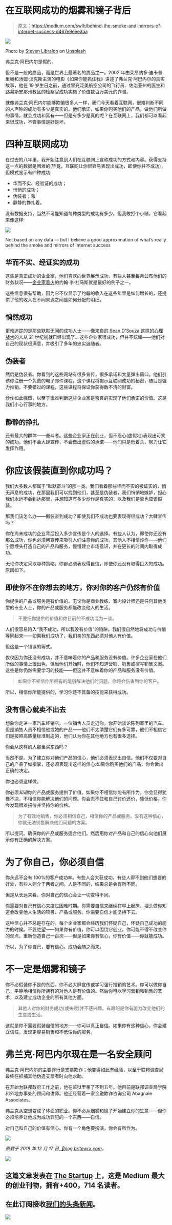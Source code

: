 # 在互联网成功的烟雾和镜子背后

> 原文：<https://medium.com/swlh/behind-the-smoke-and-mirrors-of-internet-success-d467e9eee3aa>

![](img/19a9199bdd86793df3ae2c6be92863d2.png)

Photo by [Steven Libralon](https://unsplash.com/photos/Do1GQljlNk8?utm_source=unsplash&utm_medium=referral&utm_content=creditCopyText) on [Unsplash](https://unsplash.com/search/photos/pretend?utm_source=unsplash&utm_medium=referral&utm_content=creditCopyText)

弗兰克·阿巴内尔是假的。

但不是一般的赝品，而是世界上最著名的赝品之一。2002 年由莱昂纳多·迪卡普里奥和汤姆·汉克斯主演的电影《如果你能抓住我》讲述了弗兰克·阿巴内尔的真实故事，他在 19 岁生日之前，通过冒充泛美航空公司的飞行员、佐治亚州的医生和路易斯安那州教区的检察官成功实施了价值数百万美元的诈骗。

就像弗兰克·阿巴内尔能够欺骗很多人一样，我们今天看着互联网，很难判断不同的人声称的成功有多少是真实的。他们承诺，如果你购买他们的产品，做他们所做的事情，就会成功和富有——但是有多少是真的呢？在互联网上，我们都可以看起来很成功，不管事情是好是坏。

# 四种互联网成功

在过去的八年里，我开始注意到人们在互联网上宣称成功的方式和内容。获得支持这一点的数据是困难的(毕竟，互联网让你很容易表现出成功，即使你并不成功)，但模式显示有四种成功:

*   华而不实、经验证的成功；
*   悄悄的成功；
*   伪装者；和
*   静静的挣扎着。

没有数据支持，当然不可能知道每种类型的成功有多少。但我敢打个小赌，它看起来像这样:

![](img/b76a95e9ed6ca44abcbd36d3b451a568.png)

Not based on any data — but I believe a good approximation of what’s really behind the smoke and mirrors of Internet success

## 华而不实、经证实的成功

这些是真正成功的企业家，他们喜欢向世界展示成功。有些人甚至每月公布他们的财务状况——[企业家着火](https://www.eofire.com/income/)的约翰·李·杜马斯就是最好的例子之一。

这些信息很有帮助，因为它不仅显示了约翰的收入在这些年里是如何增长的，还提供了他的收入在不同来源之间是如何分配的明细。

## 悄然成功

更难追踪的是那些默默无闻的成功人士——像来自[的 Sean D'Souza 这样的心理战术](https://www.psychotactics.com/)的人从 21 世纪初就已经出现了。这些企业家很成功，但并不炫耀——他们对自己的现状很满意，并吸引了多年的忠实追随者。

## 伪装者

然后是伪装者。你看到的这些网站有很多宣传，很多承诺和大量弹出窗口。他们引诱你注册一个免费的电子邮件课程，这个课程将揭示互联网成功的秘密，随后是强力推销，不要错过的课程，这些课程将保证你获得数不清的财富。

炒作如此强烈，以至于很难判断这些企业家是否真的实现了他们承诺的价值。这是我们小心行事的地方。

## 静静的挣扎

还有最大的群体——奋斗者。这些企业家正在创业，但不忍心(虚假地)表现出可笑的成功。他们不会大肆宣传，不会做出虚假的承诺——他们只是低着头，努力让它发挥作用。

# 你应该假装直到你成功吗？

我们大多数人都属于“默默奋斗”的那一类。我们看着那些华而不实的被证实的，悄无声息的成功，在那里我们可以找到他们，甚至是伪装者，我们悄悄地嫉妒，担心我们永远不会到达那里，并想知道有多少炒作是真实的，以及我们是否也应该假装。

那我们该怎么办——假装直到成功？即使我们不成功也要表现得很成功？大肆宣传吗？

你在尚未成功的企业背后投入多少宣传是个人的选择。有些人认为，即使你还没有那么成功，你也必须用宣传来吸引人们注意你的成功。其他人不相信炒作——他们宁愿埋头打造自己的产品和服务，慢慢建立市场意识，并在更长的时间内取得成功。

无论你决定采取哪种策略，你都必须表现得自信，即使你还没有取得巨大的成功。原因如下。

## 即使你不在你想去的地方，你对你的客户仍然有价值

你提供的产品或服务是有价值的。无论你是商业教练、室内设计师还是任何其他类型的专业人士，你的产品或服务都能改变他人的生活。

> 不要把你提供的价值和你目前的不成功混为一谈。

人们很容易陷入“我不成功，所以我没有价值”的陷阱。我们很自然地将成功与价值等同起来——如果我们成功了，我们卖的东西必须对他人有价值。

但这是一个错误的等式。

仅仅因为你还没有成功，并不意味着你的产品和服务没有价值。许多企业家在他们所做的事情上很出色，但当他们开始时，他们不知道营销、销售或撰写销售文案。这些是你仍然需要学习的技能——但这并不意味着你的产品和服务没有价值。

> 如果你不相信你所拥有的能够解决他们的问题，你将会伤害到你的客户。

所以，相信你所能提供的，学习你还不具备的技能来获得成功。

## 没有信心就卖不出去

想象你走进一家汽车经销店。一位销售人员走近你，你开始谈论陈列室里的汽车。但是销售人员不相信他或她的产品——他们不太清楚它们有多可靠，他们不相信它们是按照高质量标准制造的，他们认为你在其他地方也有很多选择。

你会从这样的人那里买东西吗？

当然不是。为了建立你对他们产品的信心，他们必须表现出自信。他们不仅要对自己的产品了如指掌，还必须表现出这样的信心:如果你购买他们的产品，你会做出正确的决定。

你也必须这样做。

你必须*知道*你的产品或服务提供了价值。如果你不相信你能有所作为，你会显得犹豫不决，不相信你能解决他们的问题。你会忍不住和自己讨价还价，降低价格。你会发现很难报价并坚持你的价格。

> 为了有效地销售，你必须相信自己，相信你的产品或服务。没有这种信心，你就无法销售解决他们问题的方案。

所以提问。确保你的产品或服务适合他们。然后用你对产品和自己的信心向他们展示你有正确的解决方案。

# 为了你自己，你必须自信

你永远不会有 100%的客户成功率。有些人会大获成功，有些人得不到他们想要的好处，有些人则介于两者之间。人是不同的，结果总是会有所不同。

但是从长远来看，你对自己的信心会让一切变得不同。

你需要对自己有信心来度过困难时期。你需要自信来继续在早上起床，埋头做你知道会改变他人生活的项目、产品或服务。你需要自信才能坚持下去。

这种信心并不总是存在的。每个企业家都会经历我们怀疑自己，怀疑自己成功的能力的时候。不要绝望——如果你有价值，你可以围绕它创业。你可能不得不改变你的观点，重新创造自己一百次——但是如果你有信心，你有价值——你就能成功。

所以，为了你自己，要有信心。成功会随之而来。

# 不一定是烟雾和镜子

你不必假装你不是的东西。你不必大肆宣传或学习强行推销的艺术。你可以做你自己，平静地相信你所拥有的对他人是有价值的。然后你可以学习营销和销售的艺术，以及建立成功企业的所有其他方面。

> 其他人对你的财务成功(或失败)并不感兴趣。有趣的是你有能力改变他们的生意或生活。

这就是你不需要假装自信的地方——你可以真正自信。如果你有这种信心，你会建立信任，发现更容易销售和不低估你的服务。

# 弗兰克·阿巴内尔现在是一名安全顾问

弗兰克·阿巴内尔的主要罪行是支票欺诈；他变得如此有经验，以至于联邦调查局最终在抓捕其他伪造支票者时向他求助。

在开始为联邦政府工作之前，他在监狱里呆了不到五年。他目前是联邦调查局学院和外地办事处的顾问和讲师。他还经营着一家金融欺诈咨询公司 Abagnale Associates。

弗兰克从空想变成了体面的职业。你不必从烟雾和镜子开始建立你的生意——但你必须培养让他成为成功罪犯的一个东西——自信。

对自己和自己的价值有信心。你有一个角色要扮演，你会有所作为。

![](img/ce9c7fbf2fff2c37745bda7e160d64f4.png)

*原载于 2018 年 12 月 17 日*[*【blog.britewrx.com*](https://blog.britewrx.com/behind-the-smoke-and-mirrors-of-internet-success/)*。*

[![](img/308a8d84fb9b2fab43d66c117fcc4bb4.png)](https://medium.com/swlh)

## 这篇文章发表在 [The Startup](https://medium.com/swlh) 上，这是 Medium 最大的创业刊物，拥有+400，714 名读者。

## 在此订阅接收[我们的头条新闻](http://growthsupply.com/the-startup-newsletter/)。

[![](img/b0164736ea17a63403e660de5dedf91a.png)](https://medium.com/swlh)
